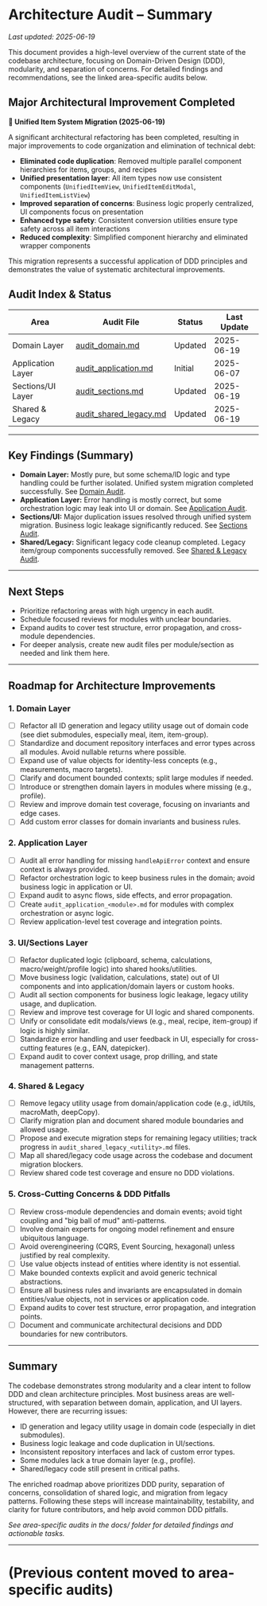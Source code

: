 # Architecture Audit – Summary

_Last updated: 2025-06-19_

This document provides a high-level overview of the current state of the codebase architecture, focusing on Domain-Driven Design (DDD), modularity, and separation of concerns. For detailed findings and recommendations, see the linked area-specific audits below.

## **Major Architectural Improvement Completed**

**🎉 Unified Item System Migration (2025-06-19)**

A significant architectural refactoring has been completed, resulting in major improvements to code organization and elimination of technical debt:

- **Eliminated code duplication**: Removed multiple parallel component hierarchies for items, groups, and recipes
- **Unified presentation layer**: All item types now use consistent components (`UnifiedItemView`, `UnifiedItemEditModal`, `UnifiedItemListView`)
- **Improved separation of concerns**: Business logic properly centralized, UI components focus on presentation
- **Enhanced type safety**: Consistent conversion utilities ensure type safety across all item interactions
- **Reduced complexity**: Simplified component hierarchy and eliminated wrapper components

This migration represents a successful application of DDD principles and demonstrates the value of systematic architectural improvements.

## Audit Index & Status
| Area                | Audit File                | Status         | Last Update   |
|---------------------|--------------------------|----------------|--------------|
| Domain Layer        | [audit_domain.md](./audit_domain.md)         | Updated       | 2025-06-19    |
| Application Layer   | [audit_application.md](./audit_application.md) | Initial       | 2025-06-07    |
| Sections/UI Layer   | [audit_sections.md](./audit_sections.md)       | Updated       | 2025-06-19    |
| Shared & Legacy     | [audit_shared_legacy.md](./audit_shared_legacy.md) | Updated       | 2025-06-19    |

---

## Key Findings (Summary)
- **Domain Layer:** Mostly pure, but some schema/ID logic and type handling could be further isolated. Unified system migration completed successfully. See [Domain Audit](./audit_domain.md).
- **Application Layer:** Error handling is mostly correct, but some orchestration logic may leak into UI or domain. See [Application Audit](./audit_application.md).
- **Sections/UI:** Major duplication issues resolved through unified system migration. Business logic leakage significantly reduced. See [Sections Audit](./audit_sections.md).
- **Shared/Legacy:** Significant legacy code cleanup completed. Legacy item/group components successfully removed. See [Shared & Legacy Audit](./audit_shared_legacy.md).

---

## Next Steps
- Prioritize refactoring areas with high urgency in each audit.
- Schedule focused reviews for modules with unclear boundaries.
- Expand audits to cover test structure, error propagation, and cross-module dependencies.
- For deeper analysis, create new audit files per module/section as needed and link them here.

---

## Roadmap for Architecture Improvements

### 1. Domain Layer
- [ ] Refactor all ID generation and legacy utility usage out of domain code (see diet submodules, especially meal, item, item-group).
- [ ] Standardize and document repository interfaces and error types across all modules. Avoid nullable returns where possible.
- [ ] Expand use of value objects for identity-less concepts (e.g., measurements, macro targets).
- [ ] Clarify and document bounded contexts; split large modules if needed.
- [ ] Introduce or strengthen domain layers in modules where missing (e.g., profile).
- [ ] Review and improve domain test coverage, focusing on invariants and edge cases.
- [ ] Add custom error classes for domain invariants and business rules.

### 2. Application Layer
- [ ] Audit all error handling for missing `handleApiError` context and ensure context is always provided.
- [ ] Refactor orchestration logic to keep business rules in the domain; avoid business logic in application or UI.
- [ ] Expand audit to async flows, side effects, and error propagation.
- [ ] Create `audit_application_<module>.md` for modules with complex orchestration or async logic.
- [ ] Review application-level test coverage and integration points.

### 3. UI/Sections Layer
- [ ] Refactor duplicated logic (clipboard, schema, calculations, macro/weight/profile logic) into shared hooks/utilities.
- [ ] Move business logic (validation, calculations, state) out of UI components and into application/domain layers or custom hooks.
- [ ] Audit all section components for business logic leakage, legacy utility usage, and duplication.
- [ ] Review and improve test coverage for UI logic and shared components.
- [ ] Unify or consolidate edit modals/views (e.g., meal, recipe, item-group) if logic is highly similar.
- [ ] Standardize error handling and user feedback in UI, especially for cross-cutting features (e.g., EAN, datepicker).
- [ ] Expand audit to cover context usage, prop drilling, and state management patterns.

### 4. Shared & Legacy
- [ ] Remove legacy utility usage from domain/application code (e.g., idUtils, macroMath, deepCopy).
- [ ] Clarify migration plan and document shared module boundaries and allowed usage.
- [ ] Propose and execute migration steps for remaining legacy utilities; track progress in `audit_shared_legacy_<utility>.md` files.
- [ ] Map all shared/legacy code usage across the codebase and document migration blockers.
- [ ] Review shared code test coverage and ensure no DDD violations.

### 5. Cross-Cutting Concerns & DDD Pitfalls
- [ ] Review cross-module dependencies and domain events; avoid tight coupling and "big ball of mud" anti-patterns.
- [ ] Involve domain experts for ongoing model refinement and ensure ubiquitous language.
- [ ] Avoid overengineering (CQRS, Event Sourcing, hexagonal) unless justified by real complexity.
- [ ] Use value objects instead of entities where identity is not essential.
- [ ] Make bounded contexts explicit and avoid generic technical abstractions.
- [ ] Ensure all business rules and invariants are encapsulated in domain entities/value objects, not in services or application code.
- [ ] Expand audits to cover test structure, error propagation, and integration points.
- [ ] Document and communicate architectural decisions and DDD boundaries for new contributors.

---

## Summary

The codebase demonstrates strong modularity and a clear intent to follow DDD and clean architecture principles. Most business areas are well-structured, with separation between domain, application, and UI layers. However, there are recurring issues:
- ID generation and legacy utility usage in domain code (especially in diet submodules).
- Business logic leakage and code duplication in UI/sections.
- Inconsistent repository interfaces and lack of custom error types.
- Some modules lack a true domain layer (e.g., profile).
- Shared/legacy code still present in critical paths.

The enriched roadmap above prioritizes DDD purity, separation of concerns, consolidation of shared logic, and migration from legacy patterns. Following these steps will increase maintainability, testability, and clarity for future contributors, and help avoid common DDD pitfalls.

_See area-specific audits in the docs/ folder for detailed findings and actionable tasks._

---

# (Previous content moved to area-specific audits)
